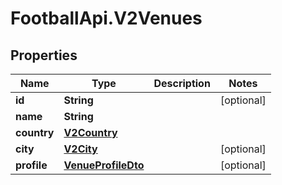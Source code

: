 # FootballApi.V2Venues

## Properties
Name | Type | Description | Notes
------------ | ------------- | ------------- | -------------
**id** | **String** |  | [optional] 
**name** | **String** |  | 
**country** | [**V2Country**](V2Country.md) |  | 
**city** | [**V2City**](V2City.md) |  | [optional] 
**profile** | [**VenueProfileDto**](VenueProfileDto.md) |  | [optional] 
